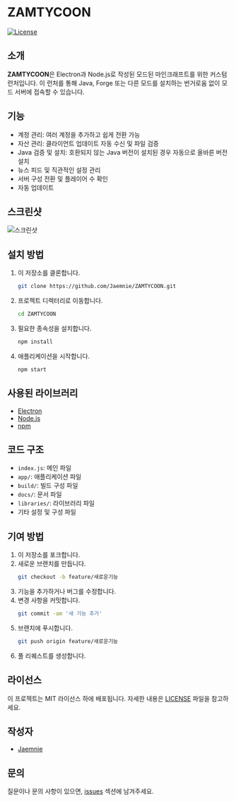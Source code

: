 # ZAMTYCOON

[![License](https://img.shields.io/badge/license-MIT-blue.svg)](LICENSE)

## 소개
**ZAMTYCOON**은 Electron과 Node.js로 작성된 모드된 마인크래프트를 위한 커스텀 런처입니다. 이 런처를 통해 Java, Forge 또는 다른 모드를 설치하는 번거로움 없이 모드 서버에 접속할 수 있습니다.

## 기능
- 계정 관리: 여러 계정을 추가하고 쉽게 전환 가능
- 자산 관리: 클라이언트 업데이트 자동 수신 및 파일 검증
- Java 검증 및 설치: 호환되지 않는 Java 버전이 설치된 경우 자동으로 올바른 버전 설치
- 뉴스 피드 및 직관적인 설정 관리
- 서버 구성 전환 및 플레이어 수 확인
- 자동 업데이트

## 스크린샷
![스크린샷](screenshot.png)  <!-- 여기에 스크린샷 이미지 경로를 추가하세요 -->

## 설치 방법
1. 이 저장소를 클론합니다.
    ```bash
    git clone https://github.com/Jaemnie/ZAMTYCOON.git
    ```
2. 프로젝트 디렉터리로 이동합니다.
    ```bash
    cd ZAMTYCOON
    ```
3. 필요한 종속성을 설치합니다.
    ```bash
    npm install
    ```
4. 애플리케이션을 시작합니다.
    ```bash
    npm start
    ```

## 사용된 라이브러리
- [Electron](https://www.electronjs.org/)
- [Node.js](https://nodejs.org/)
- [npm](https://www.npmjs.com/)

## 코드 구조
- `index.js`: 메인 파일
- `app/`: 애플리케이션 파일
- `build/`: 빌드 구성 파일
- `docs/`: 문서 파일
- `libraries/`: 라이브러리 파일
- 기타 설정 및 구성 파일

## 기여 방법
1. 이 저장소를 포크합니다.
2. 새로운 브랜치를 만듭니다.
    ```bash
    git checkout -b feature/새로운기능
    ```
3. 기능을 추가하거나 버그를 수정합니다.
4. 변경 사항을 커밋합니다.
    ```bash
    git commit -am '새 기능 추가'
    ```
5. 브랜치에 푸시합니다.
    ```bash
    git push origin feature/새로운기능
    ```
6. 풀 리퀘스트를 생성합니다.

## 라이선스
이 프로젝트는 MIT 라이선스 하에 배포됩니다. 자세한 내용은 [LICENSE](LICENSE) 파일을 참고하세요.

## 작성자
- [Jaemnie](https://github.com/Jaemnie)

## 문의
질문이나 문의 사항이 있으면, [issues](https://github.com/Jaemnie/ZAMTYCOON/issues) 섹션에 남겨주세요.
